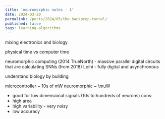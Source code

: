 ```yaml
---
title: 'neuromorphic notes - 1'
date: 2024-03-20
permalink: /posts/2024/03/the-backprop-tunnel/
published: false
tags: learning-algorithms
---
```




mixing electronics and biology

physical time vs computer time

neuromorphic computing (2014 TrueNorth) - massive parallel digital circuits that are calculating SNNs
(from 2018) Loihi - fully digital and asynchronous

understand biology by building


microcontroller ~ 10s of mW
neuromorphic ~ \muW

- good for low dimensional signals (10s to hundreds of neurons)
cons:
- high area
- high variability - very noisy
- low accuracy









